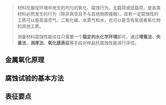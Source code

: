 > 材料在服役环境中发生的均匀的氧化、腐蚀行为，无载荷或低载荷。是各类材料必然发生的行为（除非真空且不与其他物质接触）。具有一定腐蚀性的工质可以是高温空气、二氧化碳、水蒸气和水，也可以是含有氧或者氧化物的其他工质。
>
> 测量材料腐蚀性能往往只需要一个**稳定的水化学环境**即可，通过**增重法**、**失重法**、**测厚法**、**氧化膜表征**等手段对样品抗腐蚀性能进行评估。

## 金属氧化原理

## 腐蚀试验的基本方法

## 表征要点
